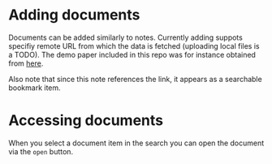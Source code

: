 # Adding documents

Documents can be added similarly to notes. Currently adding suppots specifiy remote URL from which the data is fetched (uploading local files is a TODO). The demo paper included in this repo was for instance obtained from [here](https://mast.queensu.ca/~math474/shannon1948.pdf).

Also note that since this note references the link, it appears as a searchable bookmark item.

# Accessing documents

When you select a document item in the search you can open the document via the `open` button.
